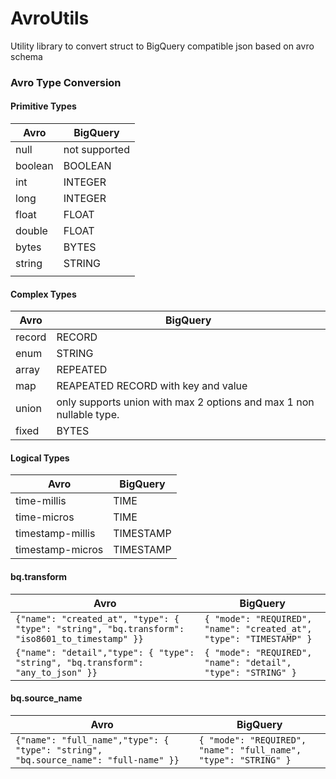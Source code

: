 # AvroUtils

Utility library to convert struct to BigQuery compatible json based on avro
schema

### Avro Type Conversion

#### Primitive Types

| Avro    | BigQuery      |
|---------|---------------|
| null    | not supported |
| boolean | BOOLEAN       |
| int     | INTEGER       |
| long    | INTEGER       |
| float   | FLOAT         |
| double  | FLOAT         |
| bytes   | BYTES         |
| string  | STRING        |
|         |               |

#### Complex Types

| Avro   | BigQuery                                                            |
|--------|---------------------------------------------------------------------|
| record | RECORD                                                              |
| enum   | STRING                                                              |
| array  | REPEATED                                                            |
| map    | REAPEATED RECORD with key and value                                 |
| union  | only supports union with max 2 options and max 1 non nullable type. |
| fixed  | BYTES                                                               |

#### Logical Types

| Avro             | BigQuery  |
|------------------|-----------|
| time-millis      | TIME      |
| time-micros      | TIME      |
| timestamp-millis | TIMESTAMP |
| timestamp-micros | TIMESTAMP |


#### bq.transform

| Avro                                                                                           | BigQuery                                                            |
|------------------------------------------------------------------------------------------------|---------------------------------------------------------------------|
| `{"name": "created_at", "type": { "type": "string", "bq.transform": "iso8601_to_timestamp" }}` | `{ "mode": "REQUIRED", "name": "created_at", "type": "TIMESTAMP" }` |
| `{"name": "detail","type": { "type": "string", "bq.transform": "any_to_json" }}`               | `{ "mode": "REQUIRED", "name": "detail", "type": "STRING" }`        |

#### bq.source_name

| Avro                                                                                | BigQuery                                                        |
|-------------------------------------------------------------------------------------|-----------------------------------------------------------------|
| `{"name": "full_name","type": { "type": "string", "bq.source_name": "full-name" }}` | `{ "mode": "REQUIRED", "name": "full_name", "type": "STRING" }` |


